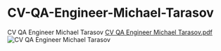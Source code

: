 # CV-QA-Engineer-Michael-Tarasov
CV QA Engineer Michael Tarasov
[CV QA Engineer Michael Tarasov.pdf](https://github.com/MishaTarasov/CV-QA-Engineer-Michael-Tarasov/files/10013659/CV.QA.Engineer.Michael.Tarasov.pdf)
![CV QA Engineer Michael Tarasov](https://user-images.githubusercontent.com/47111329/201950705-5b233308-23ac-4c3a-b47e-eaa224f7491f.png)
